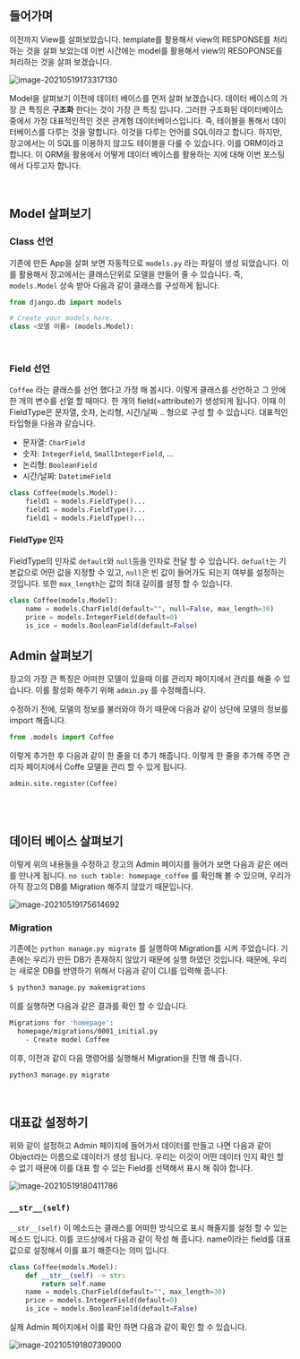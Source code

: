 ## 들어가며

이전까지 View를 살펴보았습니다. template를 활용해서 view의 RESPONSE를 처리하는 것을 살펴 보았는데 이번 시간에는 model를 활용해서 view의 RESOPONSE를 처리하는 것을 살펴 보겠습니다.

![image-20210519173317130](https://tva1.sinaimg.cn/large/008i3skNgy1gqntljmsk9j30fu08iq3u.jpg)

Model을 살펴보기 이전에 데이터 베이스를 먼저 살펴 보겠습니다. 데이터 베이스의 가장 큰 특징은 **구조화** 한다는 것이 가장 큰 특징 입니다. 그러한 구조화된 데이터베이스 중에서 가장 대표적인적인 것은 관계형 데이터베이스입니다. 즉, 테이블을 통해서 데이터베이스를 다루는 것을 말합니다. 이것을 다루는 언어를 SQL이라고 합니다. 하지만, 장고에서는 이 SQL를 이용하지 않고도 테이블을 다룰 수 있습니다. 이를 ORM이라고 합니다. 이 ORM을 활용에서 어떻게 데이터 베이스를 활용하는 지에 대해 이번 포스팅에서 다루고자 합니다.

<br>

## Model 살펴보기

### Class 선언

기존에 만든 App을 살펴 보면 자동적으로 `models.py` 라는 파일이 생성 되었습니다. 이를 활용해서 장고에서는 클래스단위로 모델을 만들어 줄 수 있습니다. 즉, `models.Model` 상속 받아 다음과 같이 클래스를 구성하게 됩니다.

```python
from django.db import models

# Create your models here.
class <모델 이름> (models.Model):
```

<br>

### Field 선언

`Coffee` 라는 클래스를 선언 했다고 가정 해 봅시다. 이렇게 클래스를 선언하고 그 안에 한 개의 변수를 선얼 할 때마다. 한 개의 field(=attribute)가 생성되게 됩니다. 이때 이 FieldType은 문자열, 숫자, 논리형, 시간/날짜 ..  형으로 구성 할 수 있습니다. 대표적인 타입형을 다음과 같습니다.

- 문자열: `CharField`
- 숫자: `IntegerField`, `SmallIntegerField`, ...
- 논리형: `BooleanField`
- 시간/날짜: `DatetimeField`

```python
class Coffee(models.Model):
    field1 = models.FieldType()...
    field1 = models.FieldType()...
    field1 = models.FieldType()...
```



#### FieldType 인자

FieldType의 인자로 `default`와 `null`등을 인자로 전달 할 수 있습니다. `defualt`는 기본값으로 어떤 값을 지정할 수 있고, `null`은 빈 값이 들어가도 되는지 여부를 설정하는 것입니다. 또한 `max_length`는 값의 최대 길이를 설정 할 수 있습니다.

```python
class Coffee(models.Model):
    name = models.CharField(default="", null=False, max_length=30)
    price = models.IntegerField(default=0)
    is_ice = models.BooleanField(default=False)
```



## Admin 살펴보기

장고의 가장 큰 특징은 어떠한 모델이 있을때 이를 관리자 페이지에서 관리를 해줄 수 있습니다. 이를 활성화 해주기 위해 `admin.py` 를 수정해줍니다.

수정하기 전에, 모델의 정보를 불러와야 하기 때문에 다음과 같이 상단에 모델의 정보를 import 해줍니다.

```python
from .models import Coffee
```

이렇게 추가한 후 다음과 같이 한 줄을 더 추가 해줍니다. 이렇게 한 줄을 추가해 주면 관리자 페이지에서 Coffe 모델을 관리 할 수 있게 됩니다.

```python
admin.site.register(Coffee)
```

<br>

<br>

## 데이터 베이스 살펴보기

이렇게 위의 내용들을 수정하고 장고의 Admin 페이지를 들어가 보면 다음과 같은 에러를 만나게 됩니다. `no such table: homepage_coffee` 를 확인해 볼 수 있으며, 우리가 아직 장고의 DB를 Migration 해주지 않았기 때문입니다. 

![image-20210519175614692](https://tva1.sinaimg.cn/large/008i3skNgy1gqnu9dzbllj30su0avmzp.jpg)

### Migration

기존에는 `python manage.py migrate` 를 실행하여 Migration를 시켜 주었습니다. 기존에는 우리가 만든 DB가 존재하지 않았기 때문에 실행 하였던 것입니다. 때문에, 우리는 새로운 DB를 반영하기 위해서 다음과 같이 CLI를 입력해 줍니다. 

```bash
$ python3 manage.py makemigrations
```

이를 실행하면 다음과 같은 결과를 확인 할 수 있습니다.

```bash
Migrations for 'homepage':
  homepage/migrations/0001_initial.py
    - Create model Coffee
```

이후, 이전과 같이 다음 명령어를 실행해서 Migration을 진행 해 줍니다.

```bash
python3 manage.py migrate
```

<br>

## 대표값 설정하기

위와 같이 설정하고 Admin 페이지에 들어가서 데이터를 만들고 나면 다음과 같이 Object라는 이름으로 데이터가 생성 됩니다. 우리는 이것이 어떤 데이터 인지 확인 할 수 없기 때문에 이를 대표 할 수 있는 Field를 선택해서 표시 해 줘야 합니다.

![image-20210519180411786](https://tva1.sinaimg.cn/large/008i3skNgy1gqnuhobomyj307o02zweg.jpg)

### `__str__(self)`

`__str__(self)` 이 메소드는 클래스를 어떠한 방식으로 표시 해줄지를 설정 할 수 있는 메소드 입니다. 이를 코드상에서 다음과 같이 작성 해 줍니다. name이라는 field를 대표값으로 설정해서 이를 표기 해준다는 의미 입니다.

```python
class Coffee(models.Model):
    def __str__(self) -> str:
        return self.name
    name = models.CharField(default="", max_length=30)
    price = models.IntegerField(default=0)
    is_ice = models.BooleanField(default=False)
```



실제 Admin 페이지에서 이를 확인 하면 다음과 같이 확인 할 수 있습니다.

![image-20210519180739000](https://tva1.sinaimg.cn/large/008i3skNgy1gqnul9bzobj305e034wed.jpg)

